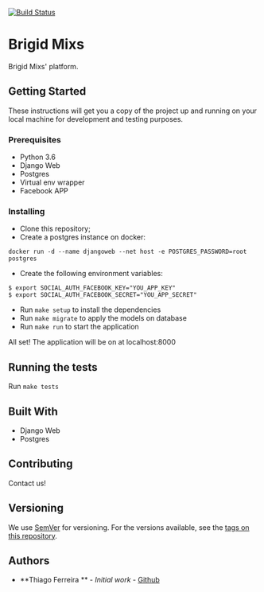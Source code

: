 [![Build Status](https://travis-ci.org/thiagoferreiraw/mixapp.svg?branch=master)](https://travis-ci.org/thiagoferreiraw/mixapp)

# Brigid Mixs

Brigid Mixs' platform.

## Getting Started

These instructions will get you a copy of the project up and running on your local machine for development and testing purposes. 

### Prerequisites

- Python 3.6
- Django Web
- Postgres
- Virtual env wrapper 
- Facebook APP 

### Installing

- Clone this repository;
- Create a postgres instance on docker: 
```
docker run -d --name djangoweb --net host -e POSTGRES_PASSWORD=root postgres
```
- Create the following environment variables:
```
$ export SOCIAL_AUTH_FACEBOOK_KEY="YOU_APP_KEY"
$ export SOCIAL_AUTH_FACEBOOK_SECRET="YOU_APP_SECRET"
```
- Run `make setup` to install the dependencies
- Run `make migrate` to apply the models on database
- Run `make run` to start the application

All set! The application will be on at localhost:8000

## Running the tests

Run `make tests`

## Built With

* Django Web
* Postgres

## Contributing

Contact us!

## Versioning

We use [SemVer](http://semver.org/) for versioning. For the versions available, see the [tags on this repository](https://github.com/your/project/tags). 

## Authors

* **Thiago Ferreira ** - *Initial work* - [Github](https://github.com/thiagoferreiraw)
